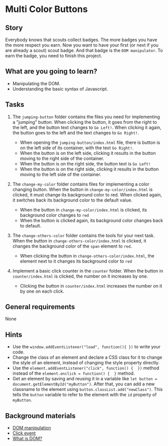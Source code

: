 # Multi Color Buttons

## Story

Everybody knows that scouts collect badges.
The more badges you have the more respect you earn.
Now you want to have your first (or next if you are already a scout) scout badge.
And that badge is the `DOM manipulator`.
To earn the badge, you need to finish this project.

## What are you going to learn?

- Manipulating the DOM.
- Understanding the basic syntax of Javascript.

## Tasks

1. The `jumping-button` folder contains the files you need for implementing a "jumping" button. When clicking the button, it goes from the right to the left, and the button text changes to `Go Left!`. When clicking it again, the button goes to the left and the text changes to `Go Right!`.
    - When opening the `jumping-button/index.html` file, there is button is on the left side of its container, with the text `Go Right!`.
    - When the button is on the left side, clicking it results in the button moving to the right side of the container.
    - When the button is on the right side, the button text is `Go Left!`
    - When the button is on the right side, clicking it results in the button moving to the left side of the container.

2. The `change-my-color` folder contains files for implementing a color changing button. When the button in `change-my-color/index.html` is clicked, it must change its background color to red. When clicked again, it switches back its background color to the default value.
    - When the button in `change-my-color/index.html` is clicked, its background color changes to `red`
    - When the button is clicked again, its background color changes back to default.

3. The `change-others-color` folder contains the tools for your next task. When the button in `change-others-color/index.html` is clicked, it changes the background color of the `span` element to `red`.
    - When clicking the button in `change-others-color/index.html`, the element next to it changes its background color to `red`

4. Implement a basic click counter in the `counter` folder. When the button in `counter/index.html` is clicked, the number on it increases by one.
    - Clicking the button in `counter/index.html` increases the number on it by one on each click.

## General requirements

None

## Hints

- Use the `window.addEventListener("load", function(){ })` to write your code.
- Change the class of an element and declare a CSS class for it to change the style of an element, instead of changing the style property directly.
- Use the `element.addEventListener("click", function() {  })` method instead of the `element.onclick = function() {  }` method.
- Get an element by saving and reusing it in a variable like `let button = document.getElementById("myButton")`.
  After that, you can add a new classname to the element using `button.classList.add("newClass")`.
  This tells the `button` variable to refer to the element with the `id` property of `myButton`.

## Background materials

- <i class="far fa-exclamation"></i> [DOM manipulation](https://developer.mozilla.org/en-US/docs/Learn/JavaScript/Client-side_web_APIs/Manipulating_documents)
- <i class="far fa-exclamation"></i> [Click event](https://developer.mozilla.org/en-US/docs/Web/API/Element/click_event)
- <i class="far fa-book-open"></i> [What is DOM?](https://developer.mozilla.org/en-US/docs/Web/API/Document_Object_Model/Introduction)
